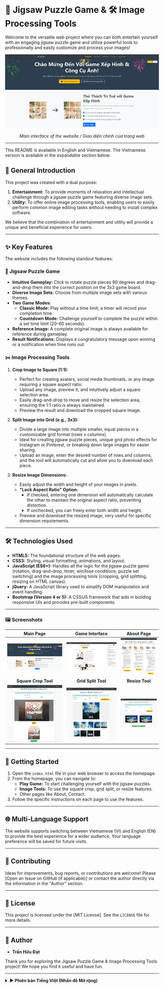 # 🧩 Jigsaw Puzzle Game & 🛠️ Image Processing Tools

Welcome to the versatile web project where you can both entertain yourself with an engaging jigsaw puzzle game and utilize powerful tools to professionally and easily customize and process your images!

![Homepage Screenshot](screenshot/mainpage.PNG) 
*<p align="center">Main interface of the website / Giao diện chính của trang web</p>*

---

This README is available in English and Vietnamese. The Vietnamese version is available in the expandable section below.

## 🌟 General Introduction

This project was created with a dual purpose:

1.  **Entertainment:** To provide moments of relaxation and intellectual challenge through a jigsaw puzzle game featuring diverse image sets.
2.  **Utility:** To offer online image processing tools, enabling users to easily perform common image editing tasks without needing to install complex software.

We believe that the combination of entertainment and utility will provide a unique and beneficial experience for users.

---

## ✨ Key Features

The website includes the following standout features:

### 🧩 Jigsaw Puzzle Game

*   **Intuitive Gameplay:** Click to rotate puzzle pieces 90 degrees and drag-and-drop them into the correct position on the 3x3 game board.
*   **Diverse Image Sets:** Choose from multiple image sets with various themes.
*   **Two Game Modes:**
    *   **Classic Mode:** Play without a time limit; a timer will record your completion time.
    *   **Countdown Mode:** Challenge yourself to complete the puzzle within a set time limit (20-60 seconds).
*   **Reference Image:** A complete original image is always available for reference during gameplay.
*   **Result Notifications:** Displays a congratulatory message upon winning or a notification when time runs out.

### ✂️ Image Processing Tools

1.  **Crop Image to Square (1:1):**
    *   Perfect for creating avatars, social media thumbnails, or any image requiring a square aspect ratio.
    *   Upload any image, preview it, and intuitively adjust a square selection area.
    *   Easily drag-and-drop to move and resize the selection area, ensuring the 1:1 ratio is always maintained.
    *   Preview the result and download the cropped square image.

2.  **Split Image into Grid (e.g., 3x3):**
    *   Divide a large image into multiple smaller, equal pieces in a customizable grid format (rows x columns).
    *   Ideal for creating jigsaw puzzle pieces, unique grid photo effects for Instagram or Pinterest, or breaking down large images for easier sharing.
    *   Upload an image, enter the desired number of rows and columns, and the tool will automatically cut and allow you to download each piece.

3.  **Resize Image Dimensions:**
    *   Easily adjust the width and height of your images in pixels.
    *   **"Lock Aspect Ratio" Option:**
        *   If checked, entering one dimension will automatically calculate the other to maintain the original aspect ratio, preventing distortion.
        *   If unchecked, you can freely enter both width and height.
    *   Preview and download the resized image, very useful for specific dimension requirements.

---

## 🛠️ Technologies Used

*   **HTML5:** The foundational structure of the web pages.
*   **CSS3:** Styling, visual formatting, animations, and layout.
*   **JavaScript (ES6+):** Handles all the logic for the jigsaw puzzle game (rotation, drag-and-drop, timer, win/lose conditions, puzzle set switching) and the image processing tools (cropping, grid splitting, resizing on HTML canvas).
*   **jQuery:** A JavaScript library used to simplify DOM manipulation and event handling.
*   **Bootstrap (Version 4 or 5):** A CSS/JS framework that aids in building responsive UIs and provides pre-built components.

---

### 🖼️ Screenshots

| **Main Page** | **Game Interface** | **About Page** |
| :---: | :---: |:---: |
| ![Main Page](screenshot/mainpage.PNG) | ![Game Interface](screenshot/game.PNG) | ![About Page](screenshot/about.PNG) |
| **Square Crop Tool** | **Grid Split Tool** | **Resize Tool** |
| ![Square Crop Tool](screenshot/crop.PNG) | ![Grid Split Tool](screenshot/split.PNG) | ![Resize Tool](screenshot/resize.PNG) |

---

## 🚀 Getting Started

1.  Open the `index.html` file in your web browser to access the homepage.
2.  From the homepage, you can navigate to:
    *   **Play Game:** To start challenging yourself with the jigsaw puzzles.
    *   **Image Tools:** To use the square crop, grid split, or resize features.
    *   Other pages like About, Contact.
3.  Follow the specific instructions on each page to use the features.

---

## 🌐 Multi-Language Support

The website supports switching between Vietnamese (VI) and English (EN) to provide the best experience for a wider audience. Your language preference will be saved for future visits.

---

## 🤝 Contributing

Ideas for improvements, bug reports, or contributions are welcome! Please [Open an Issue on GitHub (if applicable)] or contact the author directly via the information in the "Author" section.

---

## 📝 License

This project is licensed under the [MIT License]. See the `LICENSE` file for more details.

---

## 👤 Author

*   **Trần Hữu Đạt**

Thank you for exploring the Jigsaw Puzzle Game & Image Processing Tools project! We hope you find it useful and have fun.

<hr>

<details>
<summary><strong>► Phiên bản Tiếng Việt (Nhấn để Mở rộng)</strong></summary>
<br>

## 🌟 Giới thiệu Chung

Dự án này được tạo ra với mục đích kép:

1.  **Giải trí:** Mang lại những giây phút thư giãn và thử thách trí tuệ thông qua trò chơi xếp hình với các bộ ảnh đa dạng.
2.  **Tiện ích:** Cung cấp các công cụ xử lý ảnh trực tuyến, giúp người dùng dễ dàng thực hiện các tác vụ chỉnh sửa ảnh thông thường mà không cần cài đặt phần mềm phức tạp.

Chúng tôi tin rằng sự kết hợp giữa giải trí và tiện ích sẽ mang lại trải nghiệm độc đáo và hữu ích cho người dùng.

---

## ✨ Tính năng Nổi bật

Trang web bao gồm các tính năng nổi bật sau:

### 🧩 Trò chơi Xếp hình

*   **Lối chơi Trực quan:** Nhấp chuột để xoay các mảnh ghép 90 độ và dùng thao tác kéo-thả (drag-and-drop) để đưa chúng vào đúng vị trí trên bảng chơi 3x3.
*   **Nhiều bộ ảnh Đa dạng:** Lựa chọn từ nhiều bộ ảnh với các chủ đề khác nhau.
*   **Hai Chế độ Chơi:**
    *   **Chế độ Cổ điển:** Chơi không giới hạn thời gian, một bộ đếm giờ sẽ ghi lại thời gian bạn hoàn thành.
    *   **Chế độ Đếm ngược:** Thử thách bản thân hoàn thành câu đố trong một khoảng thời gian giới hạn (20-60 giây).
*   **Ảnh tham chiếu:** Một hình ảnh gốc hoàn chỉnh luôn có sẵn để tham khảo trong quá trình chơi.
*   **Thông báo Kết quả:** Hiển thị thông báo chúc mừng khi chiến thắng hoặc thông báo khi hết giờ.

### ✂️ Công cụ Xử lý Ảnh

1.  **Cắt Ảnh Thành Hình Vuông (1:1):**
    *   Hoàn hảo để tạo ảnh đại diện (avatar), ảnh thu nhỏ cho mạng xã hội hoặc bất kỳ hình ảnh nào yêu cầu tỷ lệ vuông.
    *   Tải lên bất kỳ ảnh nào, xem trước và điều chỉnh vùng chọn hình vuông một cách trực quan.
    *   Dễ dàng kéo-thả để di chuyển và thay đổi kích thước vùng chọn, đảm bảo tỷ lệ 1:1 luôn được duy trì.
    *   Xem trước kết quả và tải về hình ảnh vuông đã cắt.

2.  **Cắt Ảnh Thành Lưới (ví dụ: 3x3):**
    *   Chia một ảnh lớn thành nhiều mảnh nhỏ bằng nhau theo định dạng lưới tùy chỉnh (hàng x cột).
    *   Lý tưởng để tạo các mảnh ghép cho trò chơi xếp hình, hiệu ứng ảnh lưới độc đáo cho Instagram hoặc Pinterest, hoặc chia nhỏ ảnh lớn để dễ dàng chia sẻ.
    *   Tải lên một ảnh, nhập số hàng và cột mong muốn, công cụ sẽ tự động cắt và cho phép bạn tải về từng mảnh.

3.  **Thay đổi Kích thước Ảnh:**
    *   Dễ dàng điều chỉnh chiều rộng và chiều cao của ảnh theo đơn vị pixel.
    *   **Tùy chọn "Khóa Tỷ lệ Khung hình":**
        *   Nếu được chọn, việc nhập một chiều sẽ tự động tính toán chiều còn lại để giữ nguyên tỷ lệ gốc, tránh làm méo ảnh.
        *   Nếu không được chọn, bạn có thể tự do nhập cả chiều rộng và chiều cao.
    *   Xem trước và tải về ảnh đã thay đổi kích thước, rất hữu ích cho các yêu cầu về kích thước cụ thể.

---

## 🛠️ Công nghệ Sử dụng

*   **HTML5:** Cấu trúc nền tảng của các trang web.
*   **CSS3:** Tạo kiểu, định dạng trực quan, hoạt ảnh và bố cục.
*   **JavaScript (ES6+):** Xử lý toàn bộ logic cho trò chơi xếp hình (xoay, kéo-thả, đếm giờ, điều kiện thắng/thua, chuyển đổi bộ ghép hình) và các công cụ xử lý ảnh (cắt, chia lưới, thay đổi kích thước trên HTML canvas).
*   **jQuery:** Một thư viện JavaScript được sử dụng để đơn giản hóa việc thao tác DOM và xử lý sự kiện.
*   **Bootstrap (Phiên bản 4 hoặc 5):** Một framework CSS/JS giúp xây dựng giao diện người dùng đáp ứng (responsive) và cung cấp các thành phần dựng sẵn.

---

### 🖼️ Ảnh chụp màn hình

| **Trang chính** | **Giao diện Trò chơi** | **Trang Giới thiệu** |
| :---: | :---: |:---: |
| ![Main Page](screenshot/mainpage.PNG) | ![Game Interface](screenshot/game.PNG) | ![About Page](screenshot/about.PNG) |
| **Công Cụ Cắt Ảnh Vuông** | **Công Cụ Cắt Ảnh Lưới** | **Công Cụ Thay Đổi Kích Thước** |
| ![Square Crop Tool](screenshot/crop.PNG) | ![Grid Split Tool](screenshot/split.PNG) | ![Resize Tool](screenshot/resize.PNG) |

---

## 🚀 Bắt đầu

1.  Mở tệp `index.html` trong trình duyệt web của bạn để truy cập trang chủ.
2.  Từ trang chủ, bạn có thể điều hướng đến:
    *   **Play Game:** Để bắt đầu thử thách bản thân với các câu đố xếp hình.
    *   **Image Tools:** Để sử dụng các tính năng cắt vuông, chia lưới hoặc thay đổi kích thước.
    *   Các trang khác như Giới thiệu, Liên hệ.
3.  Làm theo hướng dẫn cụ thể trên mỗi trang để sử dụng các tính năng.

---

## 🌐 Hỗ trợ Đa ngôn ngữ

Trang web hỗ trợ chuyển đổi giữa tiếng Việt (VI) và tiếng Anh (EN) để mang lại trải nghiệm tốt nhất cho nhiều đối tượng người dùng. Lựa chọn ngôn ngữ của bạn sẽ được lưu lại cho những lần truy cập sau.

---

## 🤝 Đóng góp

Mọi ý tưởng cải tiến, báo cáo lỗi hoặc đóng góp đều được chào đón! Vui lòng [Mở một Issue trên GitHub (nếu có)] hoặc liên hệ trực tiếp với tác giả qua thông tin trong mục "Tác giả".

---

## 📝 Giấy phép

Dự án này được cấp phép theo [Giấy phép MIT]. Xem tệp `LICENSE` để biết thêm chi tiết.

---

## 👤 Tác giả

*   **Trần Hữu Đạt**


Cảm ơn bạn đã khám phá dự án Trò chơi Xếp hình & Công cụ Xử lý Ảnh! Hy vọng bạn thấy nó hữu ích và có những giây phút vui vẻ.

</details>